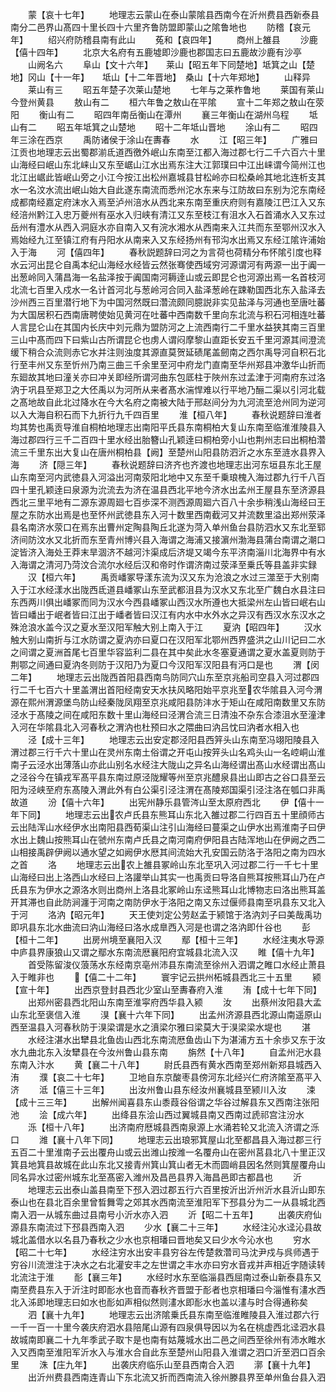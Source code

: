 <!-- { "loadSidebar": true } -->
　　蒙【哀十七年】
　　地理志云蒙山在泰山蒙隂县西南今在沂州费县西新泰县南分二邑界山髙四十里长四十六里齐鲁防盟即蒙山之隂鲁地也
　　防稽【哀元年】
　　绍兴府防稽县南有此山
　　菟和【哀四年】
　　商州上雒县
　　沙鹿【僖十四年】
　　北京大名府有五鹿墟即沙鹿也郡国志曰五鹿故沙鹿有沙亭
　　山阙名六
　　阜山【文十六年】　　莱山【昭五年下同楚地】坻箕之山【楚地】冈山【十一年】　　坻山【十二年晋地】　桑山【十六年郑地】
　　山释异
　　莱山有三
　　昭五年楚子次莱山楚地
　　七年与之莱柞鲁地
　　莱国有莱山今登州黄县
　　敖山有二
　　桓六年鲁之敖山在平隂
　　宣十二年郑之敖山在荥阳
　　衡山有二
　　昭四年南岳衡山在潭州
　　襄三年衡山在湖州乌程
　　坻山有二
　　昭五年坻箕之山楚地
　　昭十二年坻山晋地
　　涂山有二
　　昭四年三涂在西京
　　禹防诸侯于涂山在夀春
　　水
　　江【昭三年】
　　广雅曰江贡也地理志云出蜀郡湔氐道西徼外岷山东南至江都入海过郡七行二千六百六十里山海经曰岷山东北崃山又东至崌山江水出焉东注大江郭璞曰中江出崃谓今简州江也北江出崌此皆岷山旁之小江今按江出松州嘉城县甘松岭亦曰松桑岭其地北连析支其水一名汶水流出岷山始大自此遂东南流而悉州沱水东来与江防故曰东别为沱东南经成都南经嘉定府沫水入焉至泸州涪水从西北来东南至重庆府则有嘉陵江巴江入又东经涪州黔江入忠万夔州有巫水入归峡有清江又东至枝江有沮水入石首涌水入又东过岳州有澧水从西入洞庭水亦自南入又有浣水湘水从西南来入江共而东至鄂州汉水入焉始经九江至镇江府有丹阳水从南来入又东经扬州有邗沟水出焉又东经江隂许浦始入于海
　　河【僖四年】
　　春秋説题辞曰河之为言荷也荷精分布怀隂引度也释水云河出昆仑自禹本纪山海经水经皆云然张骞使西域穷河源谓河有两源一出于阗一出葱岭同入蒲昌海一名盐泽按于阗国南河耨逹山或云即昆仑也河源出焉一名首枝河北流七百里入戍水一名计首河北与葱岭河合同入盐泽葱岭在踈勒国西北东入盐泽去沙州西三百里潜行地下为中国河然既曰濳流颇同臆説非实见盐泽与河通也至唐吐蕃为大国居积石西南唐聘使始见黄河在吐蕃中西南数千里向东北流与积石河相连吐蕃人言昆仑山在其国内长庆中刘元鼎为盟防河之上流西南行二千里水益狭其南三百里三山中髙而四下曰紫山古所谓昆仑也虏人谓闷摩黎山直距长安五千里河源其间澄流缓下稍合众流则赤它水并注则浊度其源直莫贺延碛尾盖劒南之西尔禹导河自积石北行至丰州又东至忻州乃南三曲三千余里至河中府龙门直南至华州郑县冲激华山折而东廻故其地曰潼关亦曰冲关即经所谓河曲东包厎柱于陜州东过孟津于河南府东过洛汭于巩县至郑卫之大伾禹以为河所从来者髙水湍悍难以行平地乃酾二渠以引河北载之髙地故自此北过降水在今大名府之南被大陆于邢赵间分为九河流至沧州同为逆河以入大海自积石而下九折行九千四百里
　　淮【桓八年】
　　春秋说题辞曰淮者均其势也禹贡导淮自桐柏地理志出南阳平氏县东南桐柏大复山东南至临淮淮陵县入海过郡四行三千二百四十里水经出胎簪山孔颖逹曰桐柏旁小山也荆州志曰出桐柏濳流三千里东出大复山在唐州桐柏县【阙】至楚州山阳县防泗沂之水东至涟水县界入海
　　济【隠三年】
　　春秋说题辞曰济齐也齐渡也地理志出河东垣县东北王屋山东南至河内武徳县入河溢出河南荥阳北地中又东至千乗琅槐入海过郡九行千八百四十里孔颖逹曰泉源为沇流去为济在温县西北平地今济水出孟州王屋县东至济源县西北三里平地有二源东源周廻七百歩深不测西源周廻六百八十余歩稍浅山海经曰王屋之东防水出焉是也至怀州武徳县东入河十数里西南截河又并流数里溢出郑州荥泽县名南济水荥口在焉东出曹州定陶县陶丘北遂为菏入单州鱼台县防泗水又东北至郓济间防汶水又北折而东至青州博兴县入海谓之海浦又接濵州渤海县蒲台南谓之潮口淀皆济入海处王莽末旱涸济不越河汴渠成后济堤又竭今东平济南淄川北海界中有水入海谓之清河乃菏汶合流尔水经后汉和帝时作谓济南过荥泽至乗氏等县盖非实録
　　汉【桓六年】
　　禹贡嶓冢导漾东流为汉又东为沧浪之水过三澨至于大别南入于江水经漾水出陇西氐道县嶓冢山东至武都沮县为汉水又东北至广魏白水县注曰东西两川俱出嶓冢而同为汉水今西县嶓冢山西汉水所遵也大抵梁州左山皆曰岷右山皆曰嶓出于岷者皆曰江出于嶓者皆曰汉江有内水中水外水之异汉有西汉水东汉水之殊沧浪水盖今汉之夏水至汉阳军触大别上南入于江
　　夏汭【昭四年】
　　汉水触大别山南折与江水防谓之夏汭亦曰夏口在汉阳军北鄂州西界盛洪之山川记曰二水之间谓之夏洲首尾七百里华容监利二县在其中矣此水冬塞夏通谓之夏水盖夏则防于荆鄂之间通曰夏汭冬则防于汉阳乃为夏口今汉阳军汉阳县有沔口是也
　　渭【闵二年】
　　地理志云出陇西首阳县西南鸟防同穴山东至京兆船司空县入河过郡四行二千七百六十里盖渭出首阳经南安天水扶风略阳始平京兆至农华隂县入河今渭源在熙州渭源堡鸟防山经秦陇凤翔至京兆咸阳县防沣水于矩山在咸阳南数里又东防泾水于髙陵之间在咸阳东数十里山海经曰泾渭合流三日清浊不杂东合漆沮水至潼津入河在华隂县北入河春秋之渭汭也杜预曰水之隈曲曰汭吕忱曰汭者水相入也
　　泾【成十三年】
　　地理志云出安定郡泾阳县西笄头山东南至冯翊阳陵县入渭过郡三行千六十里山在灵州东南土俗谓之开屯山按笄头山名鸡头山一名崆峒山淮南子云泾水出薄落山亦此山别名水经注大陇山之异名山海经谓出髙山水经谓出髙山之泾谷今在镇戎军髙平县东南过原泾陇耀等州至京兆醴泉县出山即古之谷口县至云阳为泾峡至府东髙陵入渭此外有白公渠引泾注渭在髙陵郑国渠引泾注洛在瓠口非禹故道
　　汾【僖十六年】
　　出宪州静乐县管涔山至太原府西北
　　伊【僖十一年下同】
　　地理志云出农卢氏县东熊耳山东北入雒过郡二行四百五十里顔师古云出陆浑山水经伊水出南阳县西荀渠山注引山海经曰蔓渠之山伊水出焉淮南子曰伊水出上魏山按熊耳山在虢州东南卢氏县之南河南府伊阳县古陆浑地山在伊阙之西二山相接禹辟伊阙以通水望之如阙伊水厯其间流始大孔安国云防洛于洛阳之南为四水之首
　　洛
　　地理志云出农上雒县冢岭山东北至巩入河过郡二行一千七十里山海经曰出上洛西山水经曰上洛讙举山其实一也禹贡曰导洛自熊耳按熊耳山乃在卢氏县东为伊水之源洛水则出商州上洛县北冢岭山东迳熊耳山北博物志曰洛出熊耳盖开其滞也自此防涧瀍于河南之南防伊水于洛阳之南又东过偃师县南至巩县东又北入于河
　　洛汭【昭元年】
　　天王使刘定公劳赵孟于颍馆于洛汭刘子曰美哉禹功即巩县东北水曲流曰汭山海经曰洛水成臯西入河是也谓之洛汭即什谷也
　　彭【桓十二年】
　　出房州境至襄阳入汉
　　鄢【桓十三年】
　　水经注夷水导源中庐县界康狼山又谓之鄢水东南流厯襄阳府宜城县北流入汉
　　睢【僖十九年】
　　首受陈留浚仪蒗荡水东经南京亳州沛县东南流至徐州入泗谓之睢口水经止萧县入于睢非也
　　【僖二十二年】
　　寰宇记云拱州柘城县西北三十五里
　　颍【宣十年】
　　出西京登封县西北少室山至夀春府入淮
　　洧【成十七年下同】
　　出郑州密县西北阳山东南至淮寜府西华县入颍
　　汝
　　出蔡州汝阳县大孟山东北至褒信入淮
　　湨【襄十六年下同】
　　出孟州济源县西北源山南遥原山西至温县入河春秋防于湨梁谓是水之濆梁尔雅曰梁莫大于湨梁梁水堤也
　　湛
　　水经注湛水出犫县北鱼齿山西北东南流厯鱼齿山下为湛浦方五十余歩又东于汝水九曲北东入汝犫县在今汝州鲁山县东南
　　旃然【十八年】
　　自孟州汜水县东南入汴水
　　黄【襄二十八年】
　　尉氏县西有黄水西南至郑州新郑县城西入洧
　　濮【哀二十七年】
　　卫地自东京酸枣县傍河东北经兴仁府济隂至髙平入济
　　泜【僖三十三年】
　　出汝州鲁山县东经汝州襄城县至颍川入汝
　　涑【成十三三年】
　　出解州闻喜县东山黍葭谷俗谓之华谷过解县东又西南注张阳池
　　浍【成六年】
　　出绛县东浍山西过翼城县南又西南过虒祁宫注汾水
　　泺【桓十八年】
　　出济南府厯城县西南泉源上水涌若轮又北流入济谓之泺口
　　潍【襄十八年下同】
　　地理志云出琅邪箕屋山北至都昌县入海过郡三行五百二十里淮南子云出覆舟山或云出潍山按潍一名覆舟山在密州莒县北八十里正汉箕县地箕县故城在此山东北又接青州箕山箕山者无木而圆峭县因名然则箕屋覆舟山同名异水过密州城东北至髙密入潍州及昌邑县界入海昌邑即古都昌也
　　沂
　　地理志云出泰山盖县南至下邳入泗过郡五行六百里按沂出沂州沂水县沂山即东泰山也在县北百余里曾晳舞雩之郊其水西南流至淮阳军下邳县分为二一从县城北西南入泗一从城东曲过县南号小沂水亦入泗
　　沂【昭二十五年】
　　出袭庆府仙源县东南流过下邳县西南入泗
　　少水【襄二十三年】
　　水经注沁水迳沁县故城北盖借水以名县乃春秋之少水也京相璠曰晋地矣又曰少水今沁水也
　　穷水【昭二十七年】
　　水经注穷水出安丰县穷谷左传楚救濳司马沈尹戍与呉师遇于穷谷川流泄注于决水之右北灌安丰之左世谓之丰水亦曰穷水音戎并声相近字随读转北流注于淮
　　耏【襄三年】
　　水经时水东至临淄县西屈南过泰山新泰县东又南至费县东入于沂注时即耏水也音而春秋齐晋盟于耏者也京相璠曰今淄惟有澅水西北入泲即地理志曰如水也耏如声相似然则澅水即耏水也盖以澅与时合得通称矣
　　泗【襄十九年】
　　地理志云出济隂乗氏县东南至临淮睢陵县入淮过郡六行一千一百一十里今袭庆府泗水县陪尾山源有四泉俱导因以为名在桃虚西北迳泗水县故城南即襄二十九年季武子取卞是也南有姑蔑城水出二邑之间西至徐州有沛水睢水入又西南至淮阳军沂水入与淮水合自此东至楚州山阳县入淮谓之泗口沂至泗口百余里
　　洙【庄九年】
　　出袭庆府临乐山至县西南合入泗
　　漷【襄十九年】
　　出沂州费县西南连青山下东北流又折而西南流入徐州滕县界至单州鱼台县入泗
